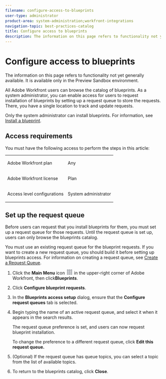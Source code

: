 ```yaml
---
filename: configure-access-to-blueprints
user-type: administrator
product-area: system-administration;workfront-integrations
navigation-topic: best-practices-catalog
title: Configure access to blueprints
description: The information on this page refers to functionality not yet generally available. It is available only in the Preview Sandbox environment.
---
```


# Configure access to blueprints

The information on this page refers to functionality not yet generally available. It is available only in the Preview Sandbox environment.

All Adobe Workfront users can browse the catalog of blueprints. As a system administrator, you can enable access for users to request installation of blueprints by setting up a request queue to store the requests. There, you have a single location to track and update requests.

<!--
<p data-mc-conditions="QuicksilverOrClassic.Draft mode">You can also define whether users with specific access levels can request blueprint installation or only browse the catalog.</p>
-->

Only the system administrator can install blueprints. For information, see [Install a blueprint](../../administration-and-setup/blueprints/blueprints-install.md).

## Access requirements

You must have the following access to perform the steps in this article:

<table cellspacing="0"> 
 <col> 
 <col> 
 <tbody> 
  <tr> 
   <td role="rowheader">Adobe Workfront plan</td> 
   <td> <p> Any</p> </td> 
  </tr> 
  <tr> 
   <td role="rowheader">Adobe Workfront license</td> 
   <td> <p>Plan </p> </td> 
  </tr> 
  <tr> 
   <td role="rowheader">Access level configurations</td> 
   <td> <p>System administrator</p> </td> 
  </tr> 
 </tbody> 
</table>

## Set up the request queue

Before users can request that you install blueprints for them, you must set up a request queue for those requests. Until the request queue is set up, users can only browse the blueprints catalog.

You must use an existing request queue for the blueprint requests. If you want to create a new request queue, you should build it before setting up blueprints access. For information on creating a request queue, see [Create a Request Queue](../../manage-work/requests/create-and-manage-request-queues/create-request-queue.md).

1. Click the **Main Menu** icon ![](assets/main-menu-icon.png) in the upper-right corner of Adobe Workfront, then click**Blueprints**.
1. Click **Configure blueprint requests**.
1. In the **Blueprints access setup** dialog, ensure that the **Configure request queues** tab is selected.
1. Begin typing the name of an active request queue, and select it when it appears in the search results.

   The request queue preference is set, and users can now request blueprint installation.

   To change the preference to a different request queue, click **Edit this request queue.**

1. (Optional) If the request queue has queue topics, you can select a topic from the list of available topics.
1. To return to the blueprints catalog, click **Close**.

<!--
<div data-mc-conditions="QuicksilverOrClassic.Draft mode">
<h2>Define access levels</h2>
<p>After setting up the request queue, you can define whether users with specific access levels can request blueprint installation or only browse the catalog.</p>
<ol>
<li value="1"> <p>Click the <strong>Main Menu</strong> icon <img src="assets/main-menu-icon.png"> in the upper-right corner of Adobe Workfront, then click <strong>Setup</strong> <img src="assets/gear-icon-settings.png">.</p> </li>
</ol>
</div>
-->

